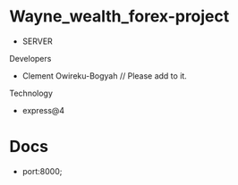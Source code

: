 # Wayne_wealth_forex-project

- SERVER

Developers

- Clement Owireku-Bogyah
  // Please add to it.

Technology

- express@4

# Docs

- port:8000;
